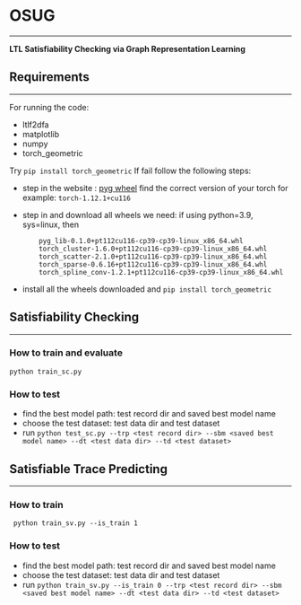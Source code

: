 # OSUG 

---
**LTL Satisfiability Checking via Graph Representation Learning**

## Requirements

---

For running the code:
+ ltlf2dfa
+ matplotlib
+ numpy
+ torch_geometric

Try ```pip install torch_geometric```
If fail follow the following steps:

+ step in the website : [pyg wheel](https://data.pyg.org/whl/)
    find the correct version of your torch
    for example: ```torch-1.12.1+cu116```

+ step in and download all wheels we need:
    if using python=3.9, sys=linux, then
    ``` 
        pyg_lib-0.1.0+pt112cu116-cp39-cp39-linux_x86_64.whl
        torch_cluster-1.6.0+pt112cu116-cp39-cp39-linux_x86_64.whl
        torch_scatter-2.1.0+pt112cu116-cp39-cp39-linux_x86_64.whl
        torch_sparse-0.6.16+pt112cu116-cp39-cp39-linux_x86_64.whl
        torch_spline_conv-1.2.1+pt112cu116-cp39-cp39-linux_x86_64.whl 
    ```
+ install all the wheels downloaded and ```pip install torch_geometric```

## Satisfiability Checking
---

### How to train and evaluate

``` python train_sc.py ```

### How to test

+ find the best model path: test record dir and saved best model name
+ choose the test dataset: test data dir and test dataset
+ run ``` python test_sc.py --trp <test record dir> --sbm <saved best model name> --dt <test data dir> --td <test dataset> ```

## Satisfiable Trace Predicting
---

### How to train

``` python train_sv.py --is_train 1```

### How to test

+ find the best model path: test record dir and saved best model name
+ choose the test dataset: test data dir and test dataset
+ run ``` python train_sv.py --is_train 0 --trp <test record dir> --sbm <saved best model name> --dt <test data dir> --td <test dataset> ```
